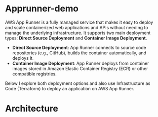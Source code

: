 # Apprunner-demo

AWS App Runner is a fully managed service that makes it easy to deploy and scale containerized web applications and APIs without needing to manage the underlying infrastructure. It supports two main deployment types: **Direct Source Deployment** and **Container Image Deployment**. 

- **Direct Source Deployment**: App Runner connects to source code repositories (e.g., GitHub), builds the container automatically, and deploys it.
- **Container Image Deployment**: App Runner deploys from container images stored in Amazon Elastic Container Registry (ECR) or other compatible registries.

Below I explore both deployment options and also use Infrastructure as Code (Terraform) to deploy an application on AWS App Runner.

# Architecture




